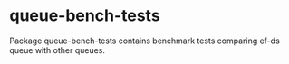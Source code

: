 # queue-bench-tests
Package queue-bench-tests contains benchmark tests comparing ef-ds queue with other queues.
